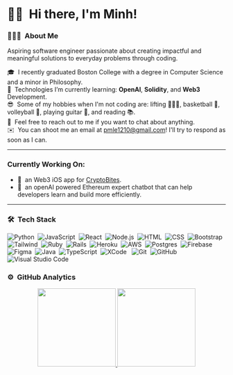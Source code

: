 # 👋🏽 &nbsp;Hi there, I'm Minh! 
### 👨🏻‍💻 &nbsp;About Me
Aspiring software engineer passionate about creating impactful and meaningful solutions to everyday problems through coding.

🎓 &nbsp;I recently graduated Boston College with a degree in Computer Science and a minor in Philosophy.\
🌱 &nbsp;Technologies I’m currently learning: **OpenAI**, **Solidity**, and **Web3** Development.\
😎 &nbsp;Some of my hobbies when I'm not coding are: lifting 🏋🏻‍♀️, basketball 🏀, volleyball 🏐, playing guitar 🎸, and reading 📚.\
💬 &nbsp;Feel free to reach out to me if you want to chat about anything.\
✉️ &nbsp;You can shoot me an email at pmle1210@gmail.com! I'll try to respond as soon as I can.

---
### Currently Working On:
- 📲&nbsp; an Web3 iOS app for <a href="https://cbites.co">CryptoBites</a>.
- 🤖&nbsp; an openAI powered Ethereum expert chatbot that can help developers learn and build more efficiently.

---




### 🛠 &nbsp;Tech Stack

![Python](https://img.shields.io/badge/-Python-333333?style=flat&logo=python)&nbsp;
![JavaScript](https://img.shields.io/badge/-JavaScript-333333?style=flat&logo=javascript)&nbsp;
![React](https://img.shields.io/badge/-React-333333?style=flat&logo=react)&nbsp;
![Node.js](https://img.shields.io/badge/-Node.js-333333?style=flat&logo=node.js)&nbsp;
![HTML](https://img.shields.io/badge/-HTML-333333?style=flat&logo=HTML5)&nbsp;
![CSS](https://img.shields.io/badge/-CSS-333333?style=flat&logo=CSS3&logoColor=1572B6)&nbsp;
![Bootstrap](https://img.shields.io/badge/-Bootstrap-333333?style=flat&logo=bootstrap&logoColor=563D7C)&nbsp;
![Tailwind](https://img.shields.io/badge/-Tailwind-333333?style=flat&logo=tailwindcss&logoColor=3490dc)&nbsp;
![Ruby](https://img.shields.io/badge/-Ruby-333333?style=flat&logo=ruby&logoColor=ff0000)&nbsp;
![Rails](https://img.shields.io/badge/-Rails-333333?style=flat&logo=rubyonrails&logoColor=ff0000)&nbsp;
![Heroku](https://img.shields.io/badge/-Heroku-333333?style=flat&logo=heroku&logoColor=C9C3E6)&nbsp;
![AWS](https://img.shields.io/badge/-AWS-333333?style=flat&logo=amazon&logoColor=FF9900)&nbsp;
![Postgres](https://img.shields.io/badge/-Postgres-333333?style=flat&logo=postgresql&logoColor=008bb9)&nbsp;
![Firebase](https://img.shields.io/badge/-Firebase-333333?style=flat&logo=firebase&logoColor=FFA611)&nbsp;
![Figma](https://img.shields.io/badge/-Figma-333333?style=flat&logo=figma&logoColor=white)&nbsp;
![Java](https://img.shields.io/badge/-Java-333333?style=flat&logo=Java&logoColor=FFA518)&nbsp;
![TypeScript](https://img.shields.io/badge/-TypeScript-333333?style=flat&logo=typescript&logoColor=007ACC)&nbsp;
![XCode](https://img.shields.io/badge/-XCode-333333?style=flat&logo=XCode&logoColor=1575F9)&nbsp;&nbsp;
![Git](https://img.shields.io/badge/-Git-333333?style=flat&logo=git)&nbsp;
![GitHub](https://img.shields.io/badge/-GitHub-333333?style=flat&logo=github)&nbsp;
![Visual Studio Code](https://img.shields.io/badge/-Visual%20Studio%20Code-333333?style=flat&logo=visual-studio-code&logoColor=007ACC)&nbsp;

### ⚙️ &nbsp;GitHub Analytics

<p align="center">
<a href="https://github.com/minhle10">
  <img height="180em" src="https://github-readme-stats-eight-theta.vercel.app/api?username=minhle10&show_icons=true&theme=vue-dark&include_all_commits=true&count_private=true" />
  <img height="180em" src="https://github-readme-stats-eight-theta.vercel.app/api/top-langs/?username=minhle10&layout=compact&exclude_lang=java+r&theme=vue-dark" />
</a>
</p>
